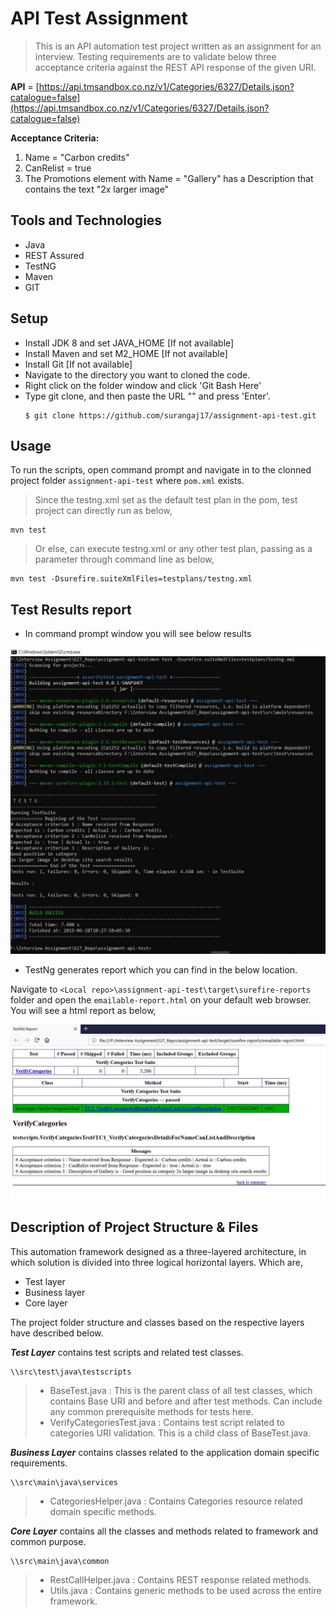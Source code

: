 # API Test Assignment

>This is an API automation test project written as an assignment for an interview. 
Testing requirements are to validate below three acceptance criteria against the REST API response of the given URI.

 **API** = [https://api.tmsandbox.co.nz/v1/Categories/6327/Details.json?catalogue=false](https://api.tmsandbox.co.nz/v1/Categories/6327/Details.json?catalogue=false)

 

**Acceptance Criteria:**

1. Name = "Carbon credits"
2. CanRelist = true
3. The Promotions element with Name = "Gallery" has a Description that contains the text "2x larger image"

## Tools and Technologies
* Java
* REST Assured
* TestNG
* Maven
* GIT

## Setup

* Install JDK 8 and set JAVA_HOME [If not available]
* Install Maven and set M2_HOME [If not available]
* Install Git [If not available]
* Navigate to the directory you want to cloned the code.
* Right click on the folder window and click 'Git Bash Here'
* Type git clone, and then paste the URL "" and press 'Enter'.
  ```
  $ git clone https://github.com/surangaj17/assignment-api-test.git
  ```





## Usage
To run the scripts, open command prompt and navigate in to the clonned project folder `assignment-api-test` where `pom.xml` exists.

> Since the testng.xml set as the default test plan in the pom, test project can directly run as below,
```
mvn test 

```
>Or else, can execute testng.xml or any other test plan, passing as a parameter through command line as below,


```
mvn test -Dsurefire.suiteXmlFiles=testplans/testng.xml

```
## Test Results report

* In command prompt window  you will see below results

![picture alt](https://raw.githubusercontent.com/surangaj17/assignment-api-test/master/readmecontent/commandline_results.JPG "Command prompt results")


* TestNg generates report which you can find in the below location.

Navigate to `<Local repo>\assignment-api-test\target\surefire-reports` folder and open the `emailable-report.html` on your default web browser. You will see a html report as below,

![picture alt](https://raw.githubusercontent.com/surangaj17/assignment-api-test/master/readmecontent/emailable-report.JPG "emailable-report.html")



## Description of Project Structure & Files

This automation framework designed as a three-layered architecture, in which solution is divided into three logical horizontal layers. Which are,
* Test layer
* Business layer
* Core layer

The project folder structure and classes based on the respective layers have described below.

***Test Layer*** contains test scripts and related test classes. 
```
\\src\test\java\testscripts
```
> * BaseTest.java : This is the parent class of all test classes, which contains Base URI and before and after test methods. Can include any common prerequisite methods for tests here.
> * VerifyCategoriesTest.java : Contains test script related to categories URI validation. This is a child class of BaseTest.java.

***Business Layer*** contains classes related to the application domain specific requirements.
```
\\src\main\java\services
```
> * CategoriesHelper.java : Contains Categories resource related domain specific methods.


***Core Layer*** contains all the classes and methods related to framework and common purpose. 
```
\\src\main\java\common
```
> * RestCallHelper.java : Contains REST response related methods.
> * Utils.java : Contains generic methods to be used across the entire framework.
